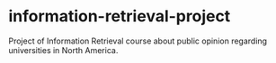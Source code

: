 # information-retrieval-project
Project of Information Retrieval course about public opinion regarding universities in North America.
